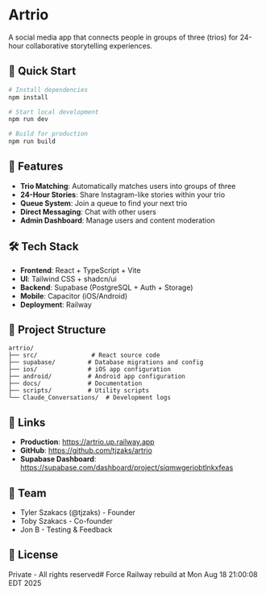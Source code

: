 # Artrio

A social media app that connects people in groups of three (trios) for 24-hour collaborative storytelling experiences.

## 🚀 Quick Start

```bash
# Install dependencies
npm install

# Start local development
npm run dev

# Build for production
npm run build
```

## 📱 Features

- **Trio Matching**: Automatically matches users into groups of three
- **24-Hour Stories**: Share Instagram-like stories within your trio
- **Queue System**: Join a queue to find your next trio
- **Direct Messaging**: Chat with other users
- **Admin Dashboard**: Manage users and content moderation

## 🛠 Tech Stack

- **Frontend**: React + TypeScript + Vite
- **UI**: Tailwind CSS + shadcn/ui
- **Backend**: Supabase (PostgreSQL + Auth + Storage)
- **Mobile**: Capacitor (iOS/Android)
- **Deployment**: Railway

## 📂 Project Structure

```
artrio/
├── src/               # React source code
├── supabase/         # Database migrations and config
├── ios/              # iOS app configuration
├── android/          # Android app configuration
├── docs/             # Documentation
├── scripts/          # Utility scripts
└── Claude_Conversations/  # Development logs
```

## 🔗 Links

- **Production**: https://artrio.up.railway.app
- **GitHub**: https://github.com/tjzaks/artrio
- **Supabase Dashboard**: https://supabase.com/dashboard/project/siqmwgeriobtlnkxfeas

## 👥 Team

- Tyler Szakacs (@tjzaks) - Founder
- Toby Szakacs - Co-founder
- Jon B - Testing & Feedback

## 📄 License

Private - All rights reserved# Force Railway rebuild at Mon Aug 18 21:00:08 EDT 2025
